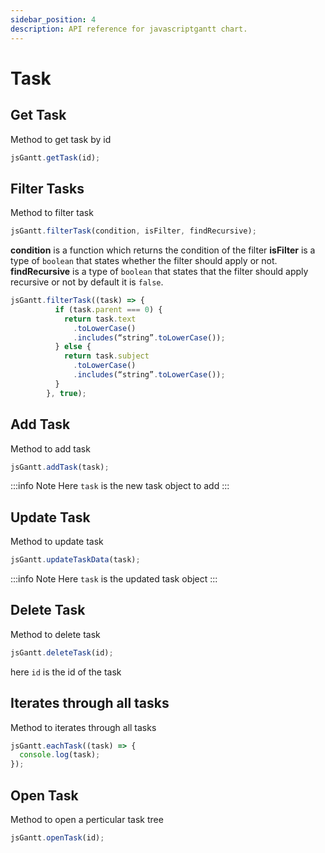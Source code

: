 ```yaml
---
sidebar_position: 4
description: API reference for javascriptgantt chart.
---
```


# Task

## Get Task

Method to get task by id

```js title="getTask"
jsGantt.getTask(id);
```

## Filter Tasks

Method to filter task

```js title="filterTask"
jsGantt.filterTask(condition, isFilter, findRecursive);
```

**condition** is a function which returns the condition of the filter
**isFilter** is a type of `boolean` that states whether the filter should apply or not.
**findRecursive** is a type of `boolean` that states that the filter should apply recursive or not by default it is `false`.

```js title="filterTask example"
jsGantt.filterTask((task) => {
          if (task.parent === 0) {
            return task.text
              .toLowerCase()
              .includes(“string”.toLowerCase());
          } else {
            return task.subject
              .toLowerCase()
              .includes(“string”.toLowerCase());
          }
        }, true);
```

## Add Task

Method to add task

```js title="addTask"
jsGantt.addTask(task);
```

:::info Note
Here `task` is the new task object to add
:::

## Update Task

Method to update task

```js title="updateTaskData"
jsGantt.updateTaskData(task);
```

:::info Note
Here `task` is the updated task object
:::

## Delete Task

Method to delete task

```js title="deleteTask"
jsGantt.deleteTask(id);
```

here `id` is the id of the task

## Iterates through all tasks

Method to iterates through all tasks

```js title="eachTask"
jsGantt.eachTask((task) => {
  console.log(task);
});
```

## Open Task

Method to open a perticular task tree

```js title="openTask"
jsGantt.openTask(id);
```
